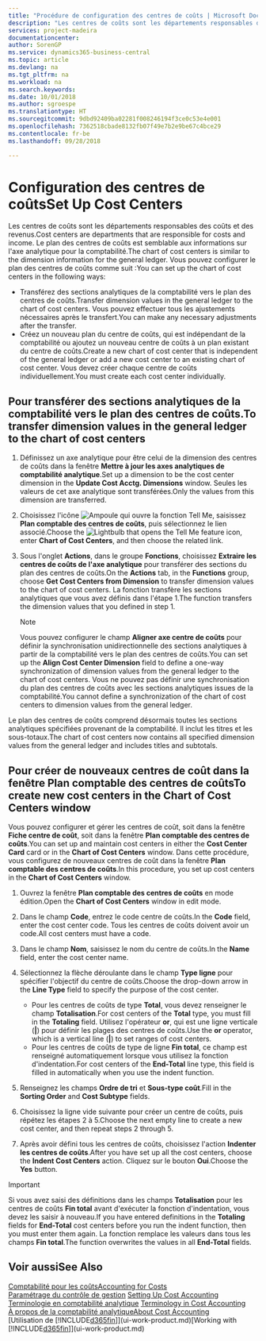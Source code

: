 ```yaml
---
title: "Procédure de configuration des centres de coûts | Microsoft Docs"
description: "Les centres de coûts sont les départements responsables des coûts et des revenus. Le plan des centres de coûts est semblable aux informations sur l'axe analytique pour la comptabilité."
services: project-madeira
documentationcenter: 
author: SorenGP
ms.service: dynamics365-business-central
ms.topic: article
ms.devlang: na
ms.tgt_pltfrm: na
ms.workload: na
ms.search.keywords: 
ms.date: 10/01/2018
ms.author: sgroespe
ms.translationtype: HT
ms.sourcegitcommit: 9dbd92409ba02281f008246194f3ce0c53e4e001
ms.openlocfilehash: 7362518cbade8132fb07f49e7b2e9be67c4bce29
ms.contentlocale: fr-be
ms.lasthandoff: 09/28/2018

---
```

# <a name="set-up-cost-centers"></a><span data-ttu-id="c9cb0-104">Configuration des centres de coûts</span><span class="sxs-lookup"><span data-stu-id="c9cb0-104">Set Up Cost Centers</span></span>
<span data-ttu-id="c9cb0-105">Les centres de coûts sont les départements responsables des coûts et des revenus.</span><span class="sxs-lookup"><span data-stu-id="c9cb0-105">Cost centers are departments that are responsible for costs and income.</span></span> <span data-ttu-id="c9cb0-106">Le plan des centres de coûts est semblable aux informations sur l'axe analytique pour la comptabilité.</span><span class="sxs-lookup"><span data-stu-id="c9cb0-106">The chart of cost centers is similar to the dimension information for the general ledger.</span></span> <span data-ttu-id="c9cb0-107">Vous pouvez configurer le plan des centres de coûts comme suit :</span><span class="sxs-lookup"><span data-stu-id="c9cb0-107">You can set up the chart of cost centers in the following ways:</span></span>  

-   <span data-ttu-id="c9cb0-108">Transférez des sections analytiques de la comptabilité vers le plan des centres de coûts.</span><span class="sxs-lookup"><span data-stu-id="c9cb0-108">Transfer dimension values in the general ledger to the chart of cost centers.</span></span> <span data-ttu-id="c9cb0-109">Vous pouvez effectuer tous les ajustements nécessaires après le transfert.</span><span class="sxs-lookup"><span data-stu-id="c9cb0-109">You can make any necessary adjustments after the transfer.</span></span>  
-   <span data-ttu-id="c9cb0-110">Créez un nouveau plan du centre de coûts, qui est indépendant de la comptabilité ou ajoutez un nouveau centre de coûts à un plan existant du centre de coûts.</span><span class="sxs-lookup"><span data-stu-id="c9cb0-110">Create a new chart of cost center that is independent of the general ledger or add a new cost center to an existing chart of cost center.</span></span> <span data-ttu-id="c9cb0-111">Vous devez créer chaque centre de coûts individuellement.</span><span class="sxs-lookup"><span data-stu-id="c9cb0-111">You must create each cost center individually.</span></span>  

## <a name="to-transfer-dimension-values-in-the-general-ledger-to-the-chart-of-cost-centers"></a><span data-ttu-id="c9cb0-112">Pour transférer des sections analytiques de la comptabilité vers le plan des centres de coûts.</span><span class="sxs-lookup"><span data-stu-id="c9cb0-112">To transfer dimension values in the general ledger to the chart of cost centers</span></span>  
1.  <span data-ttu-id="c9cb0-113">Définissez un axe analytique pour être celui de la dimension des centres de coûts dans la fenêtre **Mettre à jour les axes analytiques de comptabilité analytique**.</span><span class="sxs-lookup"><span data-stu-id="c9cb0-113">Set up a dimension to be the cost center dimension in the **Update Cost Acctg. Dimensions** window.</span></span> <span data-ttu-id="c9cb0-114">Seules les valeurs de cet axe analytique sont transférées.</span><span class="sxs-lookup"><span data-stu-id="c9cb0-114">Only the values from this dimension are transferred.</span></span>  
2.  <span data-ttu-id="c9cb0-115">Choisissez l'icône ![Ampoule qui ouvre la fonction Tell Me](media/ui-search/search_small.png "Dites-moi ce que vous voulez faire"), saisissez **Plan comptable des centres de coûts**, puis sélectionnez le lien associé.</span><span class="sxs-lookup"><span data-stu-id="c9cb0-115">Choose the ![Lightbulb that opens the Tell Me feature](media/ui-search/search_small.png "Tell me what you want to do") icon, enter **Chart of Cost Centers**, and then choose the related link.</span></span>  
3.  <span data-ttu-id="c9cb0-116">Sous l'onglet **Actions**, dans le groupe **Fonctions**, choisissez **Extraire les centres de coûts de l'axe analytique** pour transférer des sections du plan des centres de coûts.</span><span class="sxs-lookup"><span data-stu-id="c9cb0-116">On the **Actions** tab, in the **Functions** group, choose **Get Cost Centers from Dimension** to transfer dimension values to the chart of cost centers.</span></span> <span data-ttu-id="c9cb0-117">La fonction transfère les sections analytiques que vous avez définis dans l'étape 1.</span><span class="sxs-lookup"><span data-stu-id="c9cb0-117">The function transfers the dimension values that you defined in step 1.</span></span>  

    > [!NOTE]  
    >  <span data-ttu-id="c9cb0-118">Vous pouvez configurer le champ **Aligner axe centre de coûts** pour définir la synchronisation unidirectionnelle des sections analytiques à partir de la comptabilité vers le plan des centres de coûts.</span><span class="sxs-lookup"><span data-stu-id="c9cb0-118">You can set up the **Align Cost Center Dimension**  field to define a one-way synchronization of dimension values from the general ledger to the chart of cost centers.</span></span> <span data-ttu-id="c9cb0-119">Vous ne pouvez pas définir une synchronisation du plan des centres de coûts avec les sections analytiques issues de la comptabilité.</span><span class="sxs-lookup"><span data-stu-id="c9cb0-119">You cannot define a synchronization of the chart of cost centers to dimension values from the general ledger.</span></span>  

<span data-ttu-id="c9cb0-120">Le plan des centres de coûts comprend désormais toutes les sections analytiques spécifiées provenant de la comptabilité. Il inclut les titres et les sous-totaux.</span><span class="sxs-lookup"><span data-stu-id="c9cb0-120">The chart of cost centers now contains all specified dimension values from the general ledger and includes titles and subtotals.</span></span>  

## <a name="to-create-new-cost-centers-in-the-chart-of-cost-centers-window"></a><span data-ttu-id="c9cb0-121">Pour créer de nouveaux centres de coût dans la fenêtre Plan comptable des centres de coûts</span><span class="sxs-lookup"><span data-stu-id="c9cb0-121">To create new cost centers in the Chart of Cost Centers window</span></span>  
<span data-ttu-id="c9cb0-122">Vous pouvez configurer et gérer les centres de coût, soit dans la fenêtre **Fiche centre de coût**, soit dans la fenêtre **Plan comptable des centres de coûts**.</span><span class="sxs-lookup"><span data-stu-id="c9cb0-122">You can set up and maintain cost centers in either the **Cost Center Card** card or in the **Chart of Cost Centers** window.</span></span> <span data-ttu-id="c9cb0-123">Dans cette procédure, vous configurez de nouveaux centres de coût dans la fenêtre **Plan comptable des centres de coûts**.</span><span class="sxs-lookup"><span data-stu-id="c9cb0-123">In this procedure, you set up cost centers in the **Chart of Cost Centers** window.</span></span>  

1. <span data-ttu-id="c9cb0-124">Ouvrez la fenêtre **Plan comptable des centres de coûts** en mode édition.</span><span class="sxs-lookup"><span data-stu-id="c9cb0-124">Open the **Chart of Cost Centers** window in edit mode.</span></span>  
2. <span data-ttu-id="c9cb0-125">Dans le champ **Code**, entrez le code centre de coûts.</span><span class="sxs-lookup"><span data-stu-id="c9cb0-125">In the **Code** field, enter the cost center code.</span></span> <span data-ttu-id="c9cb0-126">Tous les centres de coûts doivent avoir un code.</span><span class="sxs-lookup"><span data-stu-id="c9cb0-126">All cost centers must have a code.</span></span>  
3. <span data-ttu-id="c9cb0-127">Dans le champ **Nom**, saisissez le nom du centre de coûts.</span><span class="sxs-lookup"><span data-stu-id="c9cb0-127">In the **Name** field, enter the cost center name.</span></span>  
4. <span data-ttu-id="c9cb0-128">Sélectionnez la flèche déroulante dans le champ **Type ligne** pour spécifier l'objectif du centre de coûts.</span><span class="sxs-lookup"><span data-stu-id="c9cb0-128">Choose the drop-down arrow in the **Line Type** field to specify the purpose of the cost center.</span></span>  

    - <span data-ttu-id="c9cb0-129">Pour les centres de coûts de type **Total**, vous devez renseigner le champ **Totalisation**.</span><span class="sxs-lookup"><span data-stu-id="c9cb0-129">For cost centers of the **Total** type, you must fill in the **Totaling** field.</span></span> <span data-ttu-id="c9cb0-130">Utilisez l'opérateur **or**, qui est une ligne verticale (**&#124;**) pour définir les plages des centres de coûts.</span><span class="sxs-lookup"><span data-stu-id="c9cb0-130">Use the **or** operator, which is a vertical line (**&#124;**) to set ranges of cost centers.</span></span>  
    - <span data-ttu-id="c9cb0-131">Pour les centres de coûts de type de ligne **Fin total**, ce champ est renseigné automatiquement lorsque vous utilisez la fonction d'indentation.</span><span class="sxs-lookup"><span data-stu-id="c9cb0-131">For cost centers of the **End-Total** line type, this field is filled in automatically when you use the indent function.</span></span>  
5.  <span data-ttu-id="c9cb0-132">Renseignez les champs **Ordre de tri** et **Sous-type coût**.</span><span class="sxs-lookup"><span data-stu-id="c9cb0-132">Fill in the **Sorting Order** and **Cost Subtype** fields.</span></span>  
6.  <span data-ttu-id="c9cb0-133">Choisissez la ligne vide suivante pour créer un centre de coûts, puis répétez les étapes 2 à 5.</span><span class="sxs-lookup"><span data-stu-id="c9cb0-133">Choose the next empty line to create a new cost center, and then repeat steps 2 through 5.</span></span>  
7.  <span data-ttu-id="c9cb0-134">Après avoir défini tous les centres de coûts, choisissez l'action **Indenter les centres de coûts**.</span><span class="sxs-lookup"><span data-stu-id="c9cb0-134">After you have set up all the cost centers, choose the **Indent Cost Centers** action.</span></span> <span data-ttu-id="c9cb0-135">Cliquez sur le bouton **Oui**.</span><span class="sxs-lookup"><span data-stu-id="c9cb0-135">Choose the **Yes** button.</span></span>  

> [!IMPORTANT]  
>  <span data-ttu-id="c9cb0-136">Si vous avez saisi des définitions dans les champs **Totalisation** pour les centres de coûts **Fin total** avant d'exécuter la fonction d'indentation, vous devez les saisir à nouveau.</span><span class="sxs-lookup"><span data-stu-id="c9cb0-136">If you have entered definitions in the **Totaling** fields for **End-Total** cost centers before you run the indent function, then you must enter them again.</span></span> <span data-ttu-id="c9cb0-137">La fonction remplace les valeurs dans tous les champs **Fin total**.</span><span class="sxs-lookup"><span data-stu-id="c9cb0-137">The function overwrites the values in all **End-Total** fields.</span></span>  

## <a name="see-also"></a><span data-ttu-id="c9cb0-138">Voir aussi</span><span class="sxs-lookup"><span data-stu-id="c9cb0-138">See Also</span></span>  
[<span data-ttu-id="c9cb0-139">Comptabilité pour les coûts</span><span class="sxs-lookup"><span data-stu-id="c9cb0-139">Accounting for Costs</span></span>](finance-manage-cost-accounting.md)  
<span data-ttu-id="c9cb0-140">[Paramétrage du contrôle de gestion](finance-set-up-cost-accounting.md) </span><span class="sxs-lookup"><span data-stu-id="c9cb0-140">[Setting Up Cost Accounting](finance-set-up-cost-accounting.md) </span></span>  
<span data-ttu-id="c9cb0-141">[Terminologie en comptabilité analytique](finance-terminology-in-cost-accounting.md) </span><span class="sxs-lookup"><span data-stu-id="c9cb0-141">[Terminology in Cost Accounting](finance-terminology-in-cost-accounting.md) </span></span>  
[<span data-ttu-id="c9cb0-142">À propos de la comptabilité analytique</span><span class="sxs-lookup"><span data-stu-id="c9cb0-142">About Cost Accounting</span></span>](finance-about-cost-accounting.md)  
<span data-ttu-id="c9cb0-143">[Utilisation de [!INCLUDE[d365fin](includes/d365fin_md.md)]](ui-work-product.md)</span><span class="sxs-lookup"><span data-stu-id="c9cb0-143">[Working with [!INCLUDE[d365fin](includes/d365fin_md.md)]](ui-work-product.md)</span></span>

